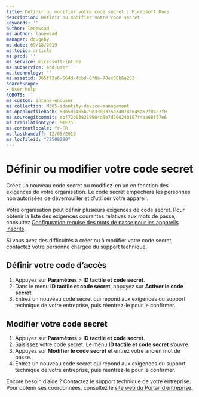 ```yaml
---
title: Définir ou modifier votre code secret | Microsoft Docs
description: Définir ou modifier votre code secret
keywords: ''
author: lenewsad
ms.author: lanewsad
manager: dougeby
ms.date: 09/18/2019
ms.topic: article
ms.prod: ''
ms.service: microsoft-intune
ms.subservice: end-user
ms.technology: ''
ms.assetid: 365f72a6-564d-4cbd-8f0a-70ec80b6e253
searchScope:
- User help
ROBOTS: ''
ms.custom: intune-enduser
ms.collection: M365-identity-device-management
ms.openlocfilehash: 50b5db465b79e3309375a34078c645a52f0427f0
ms.sourcegitcommit: ebf72b038219904d6e7d20024b107f4aa68f57e6
ms.translationtype: MTE75
ms.contentlocale: fr-FR
ms.lasthandoff: 12/05/2019
ms.locfileid: "72508280"
---
```

# <a name="set-or-change-your-passcode"></a>Définir ou modifier votre code secret

Créez un nouveau code secret ou modifiez-en un en fonction des exigences de votre organisation. Le code secret empêchera les personnes non autorisées de déverrouiller et d’utiliser votre appareil. 

Votre organisation peut définir plusieurs exigences de code secret. Pour obtenir la liste des exigences courantes relatives aux mots de passe, consultez [Configuration requise des mots de passe pour les appareils inscrits](password-does-not-meet-it-administrator-requirements.md).  

Si vous avez des difficultés à créer ou à modifier votre code secret, contactez votre personne chargée du support technique.  


## <a name="set-your-passcode"></a>Définir votre code d’accès

1. Appuyez sur **Paramètres** > **ID tactile et code secret**.
2. Dans le menu **ID tactile et code secret**, appuyez sur **Activer le code secret**.
3. Entrez un nouveau code secret qui répond aux exigences du support technique de votre entreprise, puis réentrez-le pour le confirmer.

## <a name="change-your-passcode"></a>Modifier votre code secret

1. Appuyez sur **Paramètres** > **ID tactile et code secret**.
2. Saisissez votre code secret. Le menu **ID tactile et code secret** s’ouvre.
2. Appuyez sur **Modifier le code secret** et entrez votre ancien mot de passe.
3. Entrez un nouveau code secret qui répond aux exigences du support technique de votre entreprise, puis réentrez-le pour le confirmer.

Encore besoin d’aide ? Contactez le support technique de votre entreprise. Pour obtenir ses coordonnées, consultez le [site web du Portail d’entreprise](https://go.microsoft.com/fwlink/?linkid=2010980).
